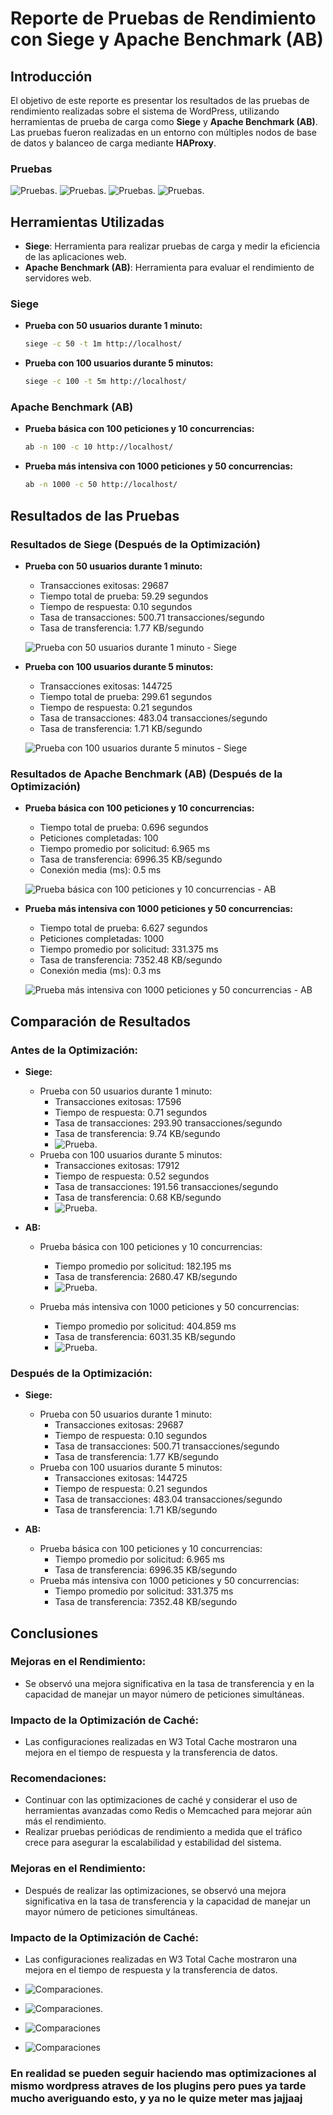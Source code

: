 # Reporte de Pruebas de Rendimiento con Siege y Apache Benchmark (AB)

## Introducción

El objetivo de este reporte es presentar los resultados de las pruebas de rendimiento realizadas sobre el sistema de WordPress, utilizando herramientas de prueba de carga como **Siege** y **Apache Benchmark (AB)**. Las pruebas fueron realizadas en un entorno con múltiples nodos de base de datos y balanceo de carga mediante **HAProxy**.

### Pruebas
![Pruebas](https://github.com/OrbelinJimnez/Computo-de-alto-desempe-o/blob/main/2%20Parcial/Capturas/Screenshot%20at%202025-04-03%2019-29-27.png).
![Pruebas](https://github.com/OrbelinJimnez/Computo-de-alto-desempe-o/blob/main/2%20Parcial/Capturas/Screenshot%20at%202025-04-03%2023-07-22.png ).
![Pruebas]( https://github.com/OrbelinJimnez/Computo-de-alto-desempe-o/blob/main/2%20Parcial/Capturas/Screenshot%20at%202025-04-03%2023-18-56.png).
![Pruebas](https://github.com/OrbelinJimnez/Computo-de-alto-desempe-o/blob/main/2%20Parcial/Capturas/Screenshot%20at%202025-04-03%2023-25-54.png ).

## Herramientas Utilizadas

- **Siege**: Herramienta para realizar pruebas de carga y medir la eficiencia de las aplicaciones web.
- **Apache Benchmark (AB)**: Herramienta para evaluar el rendimiento de servidores web.

### Siege

* **Prueba con 50 usuarios durante 1 minuto:**

    ```bash
    siege -c 50 -t 1m http://localhost/
    ```

* **Prueba con 100 usuarios durante 5 minutos:**

    ```bash
    siege -c 100 -t 5m http://localhost/
    ```

### Apache Benchmark (AB)

* **Prueba básica con 100 peticiones y 10 concurrencias:**

    ```bash
    ab -n 100 -c 10 http://localhost/
    ```

* **Prueba más intensiva con 1000 peticiones y 50 concurrencias:**

    ```bash
    ab -n 1000 -c 50 http://localhost/
    ```

## Resultados de las Pruebas

### Resultados de Siege (Después de la Optimización)

* **Prueba con 50 usuarios durante 1 minuto:**

    * Transacciones exitosas: 29687
    * Tiempo total de prueba: 59.29 segundos
    * Tiempo de respuesta: 0.10 segundos
    * Tasa de transacciones: 500.71 transacciones/segundo
    * Tasa de transferencia: 1.77 KB/segundo

    ![Prueba con 50 usuarios durante 1 minuto - Siege](https://github.com/OrbelinJimnez/Computo-de-alto-desempe-o/blob/main/2%20Parcial/Capturas/Prueba%20con%2050%20usuarios%20durante%201%20minuto_Siege.png)

* **Prueba con 100 usuarios durante 5 minutos:**

    * Transacciones exitosas: 144725
    * Tiempo total de prueba: 299.61 segundos
    * Tiempo de respuesta: 0.21 segundos
    * Tasa de transacciones: 483.04 transacciones/segundo
    * Tasa de transferencia: 1.71 KB/segundo

    ![Prueba con 100 usuarios durante 5 minutos - Siege](https://github.com/OrbelinJimnez/Computo-de-alto-desempe-o/blob/main/2%20Parcial/Capturas/Prueba%20con%20100%20usuarios%20durante%205%20minutos_.png)

### Resultados de Apache Benchmark (AB) (Después de la Optimización)

* **Prueba básica con 100 peticiones y 10 concurrencias:**

    * Tiempo total de prueba: 0.696 segundos
    * Peticiones completadas: 100
    * Tiempo promedio por solicitud: 6.965 ms
    * Tasa de transferencia: 6996.35 KB/segundo
    * Conexión media (ms): 0.5 ms

    ![Prueba básica con 100 peticiones y 10 concurrencias - AB](https://github.com/OrbelinJimnez/Computo-de-alto-desempe-o/blob/main/2%20Parcial/Capturas/Prueba%20b%C3%A1sica%20con%20100%20peticiones%20y%2010%20concurrencias.png)

* **Prueba más intensiva con 1000 peticiones y 50 concurrencias:**

    * Tiempo total de prueba: 6.627 segundos
    * Peticiones completadas: 1000
    * Tiempo promedio por solicitud: 331.375 ms
    * Tasa de transferencia: 7352.48 KB/segundo
    * Conexión media (ms): 0.3 ms

    ![Prueba más intensiva con 1000 peticiones y 50 concurrencias - AB](https://github.com/OrbelinJimnez/Computo-de-alto-desempe-o/blob/main/2%20Parcial/Capturas/Prueba%20m%C3%A1s%20intensiva%20con%201000%20peticiones%20y%2050%20concurrencias_.png)

## Comparación de Resultados

### Antes de la Optimización:

* **Siege:**
    * Prueba con 50 usuarios durante 1 minuto:
        * Transacciones exitosas: 17596
        * Tiempo de respuesta: 0.71 segundos
        * Tasa de transacciones: 293.90 transacciones/segundo
        * Tasa de transferencia: 9.74 KB/segundo
        * ![Prueba](https://github.com/OrbelinJimnez/Computo-de-alto-desempe-o/blob/main/2%20Parcial/Capturas/prueba2.1.1siege.png).
    * Prueba con 100 usuarios durante 5 minutos:
        * Transacciones exitosas: 17912
        * Tiempo de respuesta: 0.52 segundos
        * Tasa de transacciones: 191.56 transacciones/segundo
        * Tasa de transferencia: 0.68 KB/segundo
        * ![Prueba](https://github.com/OrbelinJimnez/Computo-de-alto-desempe-o/blob/main/2%20Parcial/Capturas/prueba2.1.1siege.png).

* **AB:**
    * Prueba básica con 100 peticiones y 10 concurrencias:
        * Tiempo promedio por solicitud: 182.195 ms
        * Tasa de transferencia: 2680.47 KB/segundo
       * ![Prueba](https://github.com/OrbelinJimnez/Computo-de-alto-desempe-o/blob/main/2%20Parcial/Capturas/prueba2.1ab.png).
      
    * Prueba más intensiva con 1000 peticiones y 50 concurrencias:
        * Tiempo promedio por solicitud: 404.859 ms
        * Tasa de transferencia: 6031.35 KB/segundo
         * ![Prueba](https://github.com/OrbelinJimnez/Computo-de-alto-desempe-o/blob/main/2%20Parcial/Capturas/prueba1.1ab.png).

### Después de la Optimización:

* **Siege:**
    * Prueba con 50 usuarios durante 1 minuto:
        * Transacciones exitosas: 29687
        * Tiempo de respuesta: 0.10 segundos
        * Tasa de transacciones: 500.71 transacciones/segundo
        * Tasa de transferencia: 1.77 KB/segundo
    * Prueba con 100 usuarios durante 5 minutos:
        * Transacciones exitosas: 144725
        * Tiempo de respuesta: 0.21 segundos
        * Tasa de transacciones: 483.04 transacciones/segundo
        * Tasa de transferencia: 1.71 KB/segundo

* **AB:**
    * Prueba básica con 100 peticiones y 10 concurrencias:
        * Tiempo promedio por solicitud: 6.965 ms
        * Tasa de transferencia: 6996.35 KB/segundo
    * Prueba más intensiva con 1000 peticiones y 50 concurrencias:
        * Tiempo promedio por solicitud: 331.375 ms
        * Tasa de transferencia: 7352.48 KB/segundo

## Conclusiones

### Mejoras en el Rendimiento:

* Se observó una mejora significativa en la tasa de transferencia y en la capacidad de manejar un mayor número de peticiones simultáneas.

### Impacto de la Optimización de Caché:

* Las configuraciones realizadas en W3 Total Cache mostraron una mejora en el tiempo de respuesta y la transferencia de datos.

### Recomendaciones:

* Continuar con las optimizaciones de caché y considerar el uso de herramientas avanzadas como Redis o Memcached para mejorar aún más el rendimiento.
* Realizar pruebas periódicas de rendimiento a medida que el tráfico crece para asegurar la escalabilidad y estabilidad del sistema.

### Mejoras en el Rendimiento:

* Después de realizar las optimizaciones, se observó una mejora significativa en la tasa de transferencia y la capacidad de manejar un mayor número de peticiones simultáneas.

### Impacto de la Optimización de Caché:

* Las configuraciones realizadas en W3 Total Cache mostraron una mejora en el tiempo de respuesta y la transferencia de datos.

* ![Comparaciones](https://github.com/OrbelinJimnez/Computo-de-alto-desempe-o/blob/main/2%20Parcial/Capturas/comparacione_Siege50.png).
* ![Comparaciones](https://github.com/OrbelinJimnez/Computo-de-alto-desempe-o/blob/main/2%20Parcial/Capturas/comparaciones_Siege100.png).
* ![Comparaciones](https://github.com/OrbelinJimnez/Computo-de-alto-desempe-o/blob/main/2%20Parcial/Capturas/comparaciones_ab100.png)
* ![Comparaciones](https://github.com/OrbelinJimnez/Computo-de-alto-desempe-o/blob/main/2%20Parcial/Capturas/comparaciones_ab1000.png)


### En realidad se pueden seguir haciendo mas optimizaciones al mismo wordpress atraves de los plugins pero pues ya tarde mucho averiguando esto, y ya no le quize meter mas jajjaaj
